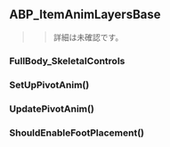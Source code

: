 ## ABP_ItemAnimLayersBase

>> 詳細は未確認です。

### FullBody_SkeletalControls

### SetUpPivotAnim()
### UpdatePivotAnim()

### ShouldEnableFootPlacement()


<!--- ページ内のリンク --->

<!--- 自前の画像へのリンク --->

<!--- generated --->

